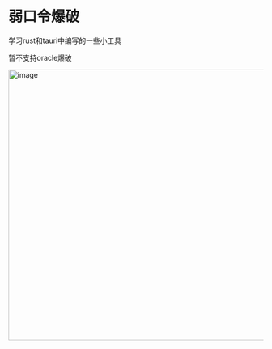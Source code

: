 # 弱口令爆破
 
学习rust和tauri中编写的一些小工具


暂不支持oracle爆破

<img width="535" alt="image" src="https://github.com/user-attachments/assets/94bb2fa0-d9c2-4a43-b74f-155817687031" />
